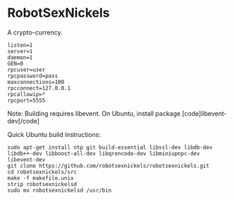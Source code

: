 RobotSexNickels
================================

A crypto-currency.

    listen=1
    server=1
    daemon=1
    GEN=0
    rpcuser=user
    rpcpassword=pass
    maxconnections=100
    rpcconnect=127.0.0.1
    rpcallowip=*
    rpcport=5555

Note: Building requires libevent. On Ubuntu, install package [code]libevent-dev[/code]

Quick Ubuntu build instructions:

    sudo apt-get install ntp git build-essential libssl-dev libdb-dev libdb++-dev libboost-all-dev libqrencode-dev libminiupnpc-dev libevent-dev
    git clone https://github.com/robotsexnickels/robotsexnickels.git
    cd robotsexnickels/src
    make -f makefile.unix
    strip robotsexnickelsd
    sudo mv robotsexnickelsd /usr/bin
